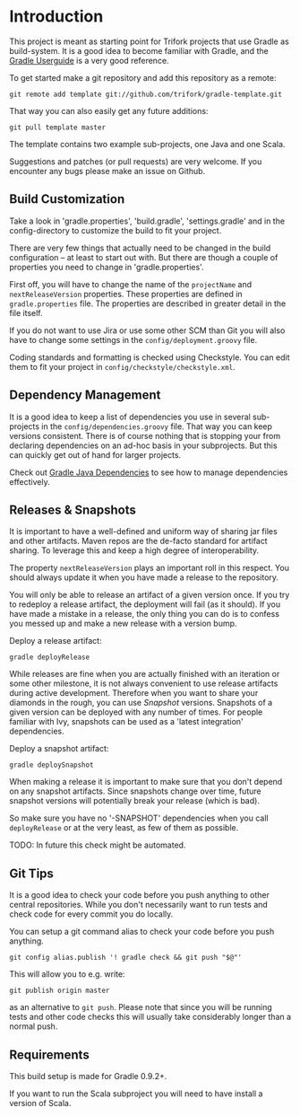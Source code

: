 Introduction
============

This project is meant as starting point for Trifork projects that use Gradle
as build-system. It is a good idea to become familiar with Gradle, and the
[Gradle Userguide](http://gradle.org/documentation.html) is a very good
reference.

To get started make a git repository and add this repository as a remote:

    git remote add template git://github.com/trifork/gradle-template.git

That way you can also easily get any future additions:

    git pull template master

The template contains two example sub-projects, one Java and one Scala.

Suggestions and patches (or pull requests) are very welcome. If you encounter
any bugs please make an issue on Github.

Build Customization
-------------------

Take a look in 'gradle.properties', 'build.gradle', 'settings.gradle' and in
the config-directory to customize the build to fit your project.

There are very few things that actually need to be changed in the build
configuration – at least to start out with.
But there are though a couple of properties you need to change in
'gradle.properties'.

First off, you will have to change the name of the `projectName` and
`nextReleaseVersion` properties. These properties are defined in
`gradle.properties` file. The properties are described in greater detail in
the file itself.

If you do not want to use Jira or use some other SCM than Git you will also
have to change some settings in the `config/deployment.groovy` file.

Coding standards and formatting is checked using Checkstyle. You can edit them
to fit your project in `config/checkstyle/checkstyle.xml`.

Dependency Management
---------------------

It is a good idea to keep a list of dependencies you use in several
sub-projects in the `config/dependencies.groovy` file. That way you can keep
versions consistent. There is of course nothing that is stopping your from
declaring dependencies on an ad-hoc basis in your subprojects. But this can
quickly get out of hand for larger projects.

Check out [Gradle Java Dependencies](http://bit.ly/fwBqFF) to see how to
manage dependencies effectively.

Releases & Snapshots
--------------------

It is important to have a well-defined and uniform way of sharing jar files
and other artifacts. Maven repos are the de-facto standard for artifact
sharing. To leverage this and keep a high degree of interoperability.

The property `nextReleaseVersion` plays an important roll in this respect.
You should always update it when you have made a release to the repository.

You will only be able to release an artifact of a given version once. If you
try to redeploy a release artifact, the deployment will fail (as it should).
If you have made a mistake in a release, the only thing you can do is to
confess you messed up and make a new release with a version bump.

Deploy a release artifact:

    gradle deployRelease

While releases are fine when you are actually finished with an iteration or
some other milestone, it is not always convenient to use release artifacts
during active development. Therefore when you want to share your diamonds in
the rough, you can use _Snapshot_ versions. Snapshots of a given version can
be deployed with any number of times. For people familiar with Ivy, snapshots
can be used as a 'latest integration' dependencies.

Deploy a snapshot artifact:

    gradle deploySnapshot

When making a release it is important to make sure that you don't
depend on any snapshot artifacts. Since snapshots change over time, future
snapshot versions will potentially break your release (which is bad).

So make sure you have no '-SNAPSHOT' dependencies when you call
`deployRelease` or at the very least, as few of them as possible.

TODO: In future this check might be automated.

Git Tips
--------

It is a good idea to check your code before you push anything to other central
repositories. While you don't necessarily want to run tests and check code for
every commit you do locally.

You can setup a git command alias to check your code before you push anything.

    git config alias.publish '! gradle check && git push "$@"'

This will allow you to e.g. write:

    git publish origin master

as an alternative to `git push`. Please note that since you will be running
tests and other code checks this will usually take considerably longer than
a normal push.

Requirements
------------

This build setup is made for Gradle 0.9.2+.

If you want to run the Scala subproject you will need to have install a
version of Scala.
